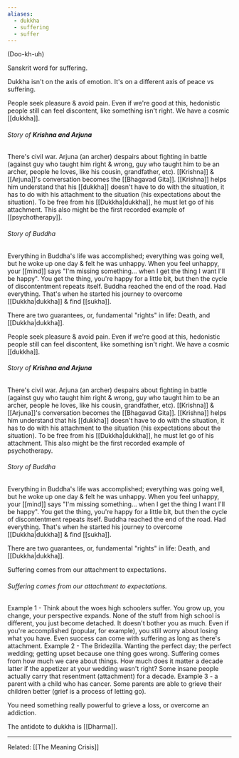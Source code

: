 ```yaml
---
aliases:
  - dukkha
  - suffering
  - suffer
---
```

(Doo-kh-uh)

Sanskrit word for suffering.

Dukkha isn't on the axis of emotion. It's on a different axis of peace vs suffering.

People seek pleasure & avoid pain. Even if we're good at this, hedonistic people still can feel discontent, like something isn't right. We have a cosmic [[dukkha]].

###### Story of **Krishna and Arjuna**
There's civil war. Arjuna (an archer) despairs about fighting in battle (against guy who taught him right & wrong, guy who taught him to be an archer, people he loves, like his cousin, grandfather, etc).
[[Krishna]] & [[Arjuna]]'s conversation becomes the [[Bhagavad Gita]].
[[Krishna]] helps him understand that his [[dukkha]] doesn't have to do with the situation, it has to do with his attachment to the situation (his expectations about the situation). To be free from his [[Dukkha|dukkha]], he must let go of his attachment.
This also might be the first recorded example of [[psychotherapy]].

###### Story of Buddha
Everything in Buddha's life was accomplished; everything was going well, but he woke up one day & felt he was unhappy. When you feel unhappy, your [[mind]] says "I'm missing something... when I get the thing I want I'll be happy". You get the thing, you're happy for a little bit, but then the cycle of discontentment repeats itself. Buddha reached the end of the road. Had everything. That's when he started his journey to overcome [[Dukkha|dukkha]] & find [[sukha]].

There are two guarantees, or, fundamental "rights" in life: Death, and [[Dukkha|dukkha]].

People seek pleasure & avoid pain. Even if we're good at this, hedonistic people still can feel discontent, like something isn't right. We have a cosmic [[dukkha]].

###### Story of **Krishna and Arjuna**
There's civil war. Arjuna (an archer) despairs about fighting in battle (against guy who taught him right & wrong, guy who taught him to be an archer, people he loves, like his cousin, grandfather, etc).
[[Krishna]] & [[Arjuna]]'s conversation becomes the [[Bhagavad Gita]].
[[Krishna]] helps him understand that his [[dukkha]] doesn't have to do with the situation, it has to do with his attachment to the situation (his expectations about the situation). To be free from his [[Dukkha|dukkha]], he must let go of his attachment.
This also might be the first recorded example of psychotherapy.

###### Story of Buddha
Everything in Buddha's life was accomplished; everything was going well, but he woke up one day & felt he was unhappy. When you feel unhappy, your [[mind]] says "I'm missing something... when I get the thing I want I'll be happy". You get the thing, you're happy for a little bit, but then the cycle of discontentment repeats itself. Buddha reached the end of the road. Had everything. That's when he started his journey to overcome [[Dukkha|dukkha]] & find [[sukha]].

There are two guarantees, or, fundamental "rights" in life: Death, and [[Dukkha|dukkha]].

Suffering comes from our attachment to expectations.

###### Suffering comes from our attachment to expectations.
Example 1 - Think about the woes high schoolers suffer. You grow up, you change, your perspective expands. None of the stuff from high school is different, you just become detached. It doesn't bother you as much. Even if you're accomplished (popular, for example), you still worry about losing what you have. Even success can come with suffering as long as there's attachment.
Example 2 - The Bridezilla. Wanting the perfect day; the perfect wedding; getting upset because one thing goes wrong. Suffering comes from how much we care about things. How much does it matter a decade latter if the appetizer at your wedding wasn't right? Some insane people actually carry that resentment (attachment) for a decade.
Example 3 - a parent with a child who has cancer. Some parents are able to grieve their children better (grief is a process of letting go).

You need something really powerful to grieve a loss, or overcome an addiction.

The antidote to dukkha is [[Dharma]].

---
Related: [[The Meaning Crisis]]